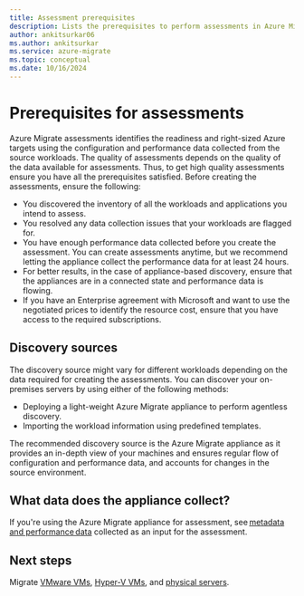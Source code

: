 ```yaml
---
title: Assessment prerequisites
description: Lists the prerequisites to perform assessments in Azure Migrate
author: ankitsurkar06
ms.author: ankitsurkar
ms.service: azure-migrate
ms.topic: conceptual
ms.date: 10/16/2024
---
```


# Prerequisites for assessments 
 
Azure Migrate assessments identifies the readiness and right-sized Azure targets using the configuration and performance data collected from the source workloads. The quality of assessments depends on the quality of the data available for assessments. Thus, to get high quality assessments ensure you have all the prerequisites satisfied. Before creating the assessments, ensure the following: 

- You discovered the inventory of all the workloads and applications you intend to assess. 
- You resolved any data collection issues that your workloads are flagged for.
- You have enough performance data collected before you create the assessment. You can create assessments anytime, but we recommend letting the appliance collect the performance data for at least 24 hours.  
- For better results, in the case of appliance-based discovery, ensure that the appliances are in a connected state and performance data is flowing. 
- If you have an Enterprise agreement with Microsoft and want to use the negotiated prices to identify the resource cost, ensure that you have access to the required subscriptions. 

## Discovery sources 

The discovery source might vary for different workloads depending on the data required for creating the assessments. You can discover your on-premises servers by using either of the following methods: 

   - Deploying a light-weight Azure Migrate appliance to perform agentless discovery. 
   - Importing the workload information using predefined templates. 

The recommended discovery source is the Azure Migrate appliance as it provides an in-depth view of your machines and ensures regular flow of configuration and performance data, and accounts for changes in the source environment.  

## What data does the appliance collect? 

If you're using the Azure Migrate appliance for assessment, see [metadata and performance data](discovered-metadata.md) collected as an input for the assessment. 

## Next steps
Migrate [VMware VMs](tutorial-migrate-vmware.md), [Hyper-V VMs](tutorial-migrate-hyper-v.md), and [physical servers](tutorial-migrate-physical-virtual-machines.md).